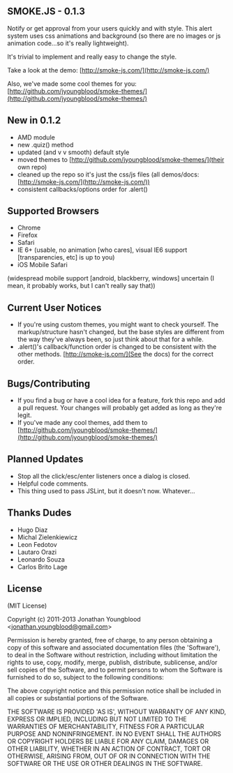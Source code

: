 SMOKE.JS - 0.1.3
-----------------

Notify or get approval from your users quickly and with style. This alert system uses css animations and background (so there are no images or js animation code...so it's really lightweight).

It's trivial to implement and really easy to change the style. 

Take a look at the demo: [http://smoke-js.com/](http://smoke-js.com/)

Also, we've made some cool themes for you: [http://github.com/jyoungblood/smoke-themes/](http://github.com/jyoungblood/smoke-themes/)



New in 0.1.2
-------------
- AMD module
- new .quiz() method
- updated (and v v smooth) default style
- moved themes to [http://github.com/jyoungblood/smoke-themes/](their own repo)
- cleaned up the repo so it's just the css/js files (all demos/docs: [http://smoke-js.com/](http://smoke-js.com/))
- consistent callbacks/options order for .alert()




Supported Browsers
------------------
- Chrome
- Firefox
- Safari
- IE 6+ (usable, no animation [who cares], visual IE6 support [transparencies, etc] is up to you)
- iOS Mobile Safari

(widespread mobile support [android, blackberry, windows] uncertain (I mean, it probably works, but I can't really say that))




Current User Notices
---------------------
- If you're using custom themes, you might want to check yourself. The markup/structure hasn't changed, but the base styles are different from the way they've always been, so just think about that for a while.
- .alert()'s callback/function order is changed to be consistent with the other methods. [http://smoke-js.com/](See the docs) for the correct order.


Bugs/Contributing
-----------------
- If you find a bug or have a cool idea for a feature, fork this repo and add a pull request. Your changes will probably get added as long as they're legit.
- If you've made any cool themes, add them to [http://github.com/jyoungblood/smoke-themes/](http://github.com/jyoungblood/smoke-themes/)



Planned Updates
---------------
- Stop all the click/esc/enter listeners once a dialog is closed.
- Helpful code comments.
- This thing used to pass JSLint, but it doesn't now. Whatever...




Thanks Dudes
------------
- Hugo Diaz
- Michal Zielenkiewicz
- Leon Fedotov
- Lautaro Orazi
- Leonardo Souza
- Carlos Brito Lage






License
--------

(MIT License)

Copyright (c) 2011-2013 Jonathan Youngblood &lt;jonathan.youngblood@gmail.com&gt;

Permission is hereby granted, free of charge, to any person obtaining a copy of this software and associated documentation files (the 'Software'), to deal in the Software without restriction, including without limitation the rights to use, copy, modify, merge, publish, distribute, sublicense, and/or sell copies of the Software, and to permit persons to whom the Software is furnished to do so, subject to the following conditions:

The above copyright notice and this permission notice shall be included in all copies or substantial portions of the Software.

THE SOFTWARE IS PROVIDED 'AS IS', WITHOUT WARRANTY OF ANY KIND, EXPRESS OR IMPLIED, INCLUDING BUT NOT LIMITED TO THE WARRANTIES OF MERCHANTABILITY, FITNESS FOR A PARTICULAR PURPOSE AND NONINFRINGEMENT. IN NO EVENT SHALL THE AUTHORS OR COPYRIGHT HOLDERS BE LIABLE FOR ANY CLAIM, DAMAGES OR OTHER LIABILITY, WHETHER IN AN ACTION OF CONTRACT, TORT OR OTHERWISE, ARISING FROM, OUT OF OR IN CONNECTION WITH THE SOFTWARE OR THE USE OR OTHER DEALINGS IN THE SOFTWARE.
